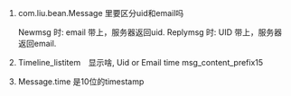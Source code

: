 1. com.liu.bean.Message 里要区分uid和email吗

    Newmsg 时: email 带上，服务器返回uid.
    Replymsg 时: UID 带上，服务器返回email.

2. Timeline_listitem　显示啥,
    Uid or Email           time 
    msg_content_prefix15

3. Message.time 是10位的timestamp

